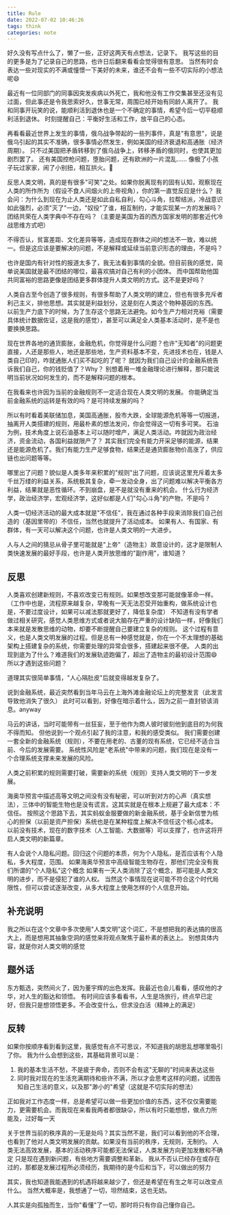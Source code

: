 ```yaml
---
title: Rule
date: 2022-07-02 10:46:26
tags: think
categories: note
---
```

好久没有写点什么了，懒了一些，正好这两天有点想法，记录下。
我写这些的目的更多是为了记录自己的思路，也许日后翻来看看会觉得很有意思。
当然有时会表达一些对现实的不满或憧憬一下美好的未来，谁还不会有一些不切实际的小想法呢😄

最近有一位同部门的同事因突发疾病以外死亡，我和他没有工作交集甚至还没有见过面，但此事还是令我思索好久，世事无常，周围已经开始有同龄人离开了。
我和同事开玩笑的说，能顺利活到退休也是一个不确定的事情，希望今后一切平稳顺利活到退休。
时刻提醒自己：平衡好生活和工作，放平自己的心态。

再看看最近世界上发生的事情，俄乌战争带起的一些列事件，真是"有意思"，说是俄乌引起的其实不准确，很多事情必然发生，例如美国的经济衰退和高通胀（经济周期）。
只不过美国把矛盾转移到了俄乌战争上，转移矛盾的俄同时，也使其更加剧烈罢了。 还有美国控枪问题，堕胎问题，还有欧洲的一片混乱......
像极了小孩子玩过家家，闹了小别扭，相互拱火。🤭

<!-- more -->

反思人类文明，真的是有很多"可笑"之处。如果你脱离现有的固有认知，观察现在人类的所作所为（假设不食人间烟火的上帝视角），你的第一直觉反应是什么？
我会问：为什么到现在为止人类还是如此自私自利，勾心斗角，拉帮结派，冷战意识如此强烈，必须"灭了"一边，"奴役"了谁，相互制约，才能实现某一方的发展吗？
团结共荣在人类字典中不存在吗？（主要是美国为首的西方国家发明的那套近代冷战思维方式吧）

不得否认，贫富差距、文化差异等等，造成现在群体之间的想法不一致，难以统一。但是这应该是要解决的问题，不是解释或延续当前意识形态的理由，不是吗？

也许是国内有针对性的报道太多了，我无法看到事情的全貌。但目前我的感觉，简单说美国就是最不团结的哪位，最喜欢搞对自己有利的小团体。
而中国帮助他国共同富裕的思路更像是团结更多群体提升人类文明的方式。这不是更好吗？

人类自古至今创造了很多规则，有很多帮助了人类文明的建立，但也有很多充斥者利己主义，排他思想。其实就是利益划分，这是刻在人类这个物种基因的东西。
以前生产力底下的时候，为了生存这个思路无法避免。如今生产力相对充裕（需要具体统计数据佐证，这是我的感觉），甚至可以满足全人类基本活动时，是不是也要换换思路。

现在世界各地的通货膨胀，金融危机，你觉得是什么问题？也许"无知者"的问题更直接，人还是那些人，地还是那些地，生产资料基本不变，先进技术也在，钱是人类自己印的，咋就通胀人们买不起吃的了呢？
就因为我们自己设计的金融系统告诉我们自己，你的钱贬值了？Why？ 别想着用一堆金融理论进行解释，那只能说明当前状况如何发生的，而不是解释问题的根本。

在我看来也许因为当前的金融规则不一定适合现在人类文明的发展。 你能确定当前金融系统的运转是有效的吗？是可持续发展的吗？

所以有时看着美联储加息，美国高通胀，股市大跌，全球能源危机等等一切报道，抽离开人类搭建的规则，用最朴素的想法发问，你会觉得这一切有多可笑。
石油为例，技术角度上说石油基本上可以随时增产，满足人类活动。咋就因为政治经济，资金流动，各国利益就限产了？
其实我们完全有能力开采足够的能源，结果还是能源危机了。我们有能力生产足够食物，结果还是通货膨胀物价高涨了，供应链也出问题等等。

哪里出了问题？貌似是人类多年来积累的"规则"出了问题，应该说这里充斥着太多千丝万缕的利益关系，系统极其复杂，牵一发动全身，出了问题难以解决平衡各方利益，结果就是恶性循环。不到崩盘，是不是就没有重来的机会。
什么行为经济学，政治经济学，宏观经济学，这好似都是人们"勾心斗角"的产物，不是吗？

人类一切经济活动的最大成本就是"不信任"，我在通过各种手段来消除我们自己创造的（基因里带的）不信任，当然也就提升了活动成本。
如果有人、有国家、有群体，有一天可以解决这个问题，也许是人类文明的一大进步。

人与人之间的猜忌从骨子里可能就是"上帝"（造物主）故意设计的，这才是限制人类快速发展的最好手段，也许是人类开放思维的"副作用"，谁知道？

## 反思
人类喜欢创建新规则，不喜欢改变已有规则。如果想改变那可能就像革命一样。
（工作中也是，流程原来越复杂，早晚有一天无法忍受开始重构，做系统设计也是，不要过度设计，如果可以减法那就更好了，降低复杂度）
不知道有没有学者做过相关研究，感觉人类思维方式或者说大脑存在严重的设计缺陷一样，好像我们本来就是发散思维的动物，却要不断提醒自己要建立复杂的规则。
这个过程有意义，也是人类文明发展的过程。但是总有一种感觉就是，你在一个不太理想的基础架构上搭建复杂的系统，你需要处理的异常会很多，搭建起来很不便。
人类的出现到底为了什么？难道我们的发展轨迹跑偏了，超出了造物主的最初设计范围😄 所以才遇到这些问题？

道理其实很简单事情，"人心隔肚皮"后就变得越发复杂了。

说到金融系统，最近突然看到当年马云在上海外滩金融论坛上的完整发言（此发言导致他消失了很久）
此时可以看到，好像在暗示着什么，因为之前一直封锁该消息。anyway

马云的讲话，当时可能带有一丝狂妄，至于他作为商人彼时彼刻他到底目的为何我不得而知。
但他说到一个观点引起了我的注意，和我的感受类似。
我们需要创建一套全新的金融系统（规则），不要在用老的、古董的现有系统，它已经不适合当前、今后的发展需要。
系统性风险是"老系统"中带来的问题，我们现在是没有一个合理系统支撑未来发展的风险。

人类之前积累的规则需要打破，需要新的系统（规则）支持人类文明的下一步发展。

海奥华预言中描述高等文明之间没有没有秘密，可以听到对方的心声（真实想法），三体中的智能生物也是没有谎言。这其实就是在根本上规避了最大成本：不信任。
按照这个思路下去，其实蚂蚁金服要做的新金融系统，基于全新信誉为核心的担保（以前是资产担保）系统也是在某种程度上解决不信任这个核心成本。
以前没有技术，现在的数字技术（人工智能、大数据等）可以支撑了，也许这将开启人类文明的新篇章。

有人会说个人隐私问题。回归这个问题的本质，何为个人隐私，是否应该有个人隐私，多大程度，范围。
如果海奥华预言中高级智能生物存在，那他们完全没有我们所谓的"个人隐私"这个概念
如果有一天人类消除了这个概念，那可能是人类文明的进步，而不是侵犯了谁的人权。
当然这个事情现在说可能不符合这个时代局限性，但可以尝试逐渐改变，从多大程度上使用怎样的个人信息开始。

## 补充说明
我之所以在这个文章中多次使用"人类文明"这个词汇，不是想把我的表达搞的很高大上，而是想用其抽象空洞的感觉来将观点聚焦于最朴素的表达上。
别想具体内容，就是你对人类文明的感觉

## 题外话 
东方甄选，突然间火了，因为董宇辉的出色发挥。我最近也会儿看看，感叹他的才华，对人生的豁达和领悟。
有时间应该多看看书，人生是场旅行，终点早已定好，但我只是想领悟更多。不会改变什么，但求没白活（精神上的满足）

## 反转
如果你按顺序看到看到这里，我感觉有点不可思议，不知道我的胡思乱想哪里吸引了你。
我为什么会想到这些，其基础背景可以是：
1. 我的基本生活不愁，不是疲于奔命，否则不会有这"无聊的"时间来表达这些
2. 同时我对现在的生活充满期待和些许不满，所以才会思考这样的问题，试图告知自己生活的意义，以及那"渺小的"希望（这就是不切实际的想法）

正如我对工作态度一样，总是希望可以做一些更加价值的东西，这不仅仅需要能力，更需要机会。而我现在来看我两者都很缺😛，所以有时只能想想，做点力所能及，过好每一天

关于世界当前的秩序真的一无是处吗？其实当然不是，我们可以看到他的不合理，也看到了他对人类文明发展的贡献。如果没有当前的秩序，无规则，无制约。
人类无法高效发展，基本的活动秩序可能都无法保证，人类发展方向更加发散和不确定
只是现在遇到新问题，有些地方需要调整和革新。
我从不否认已经存在或存在过的，那都是发展过程所必须经历，我期待的是今后和当下，可以做出的努力

其实，我也知道我能遇到的机遇将越来越少了，但还是希望在有生之年可以改变点什么。
当然大概率是，我想通了一切，坦然结束，这也无妨。

人其实是向孤独而生，当你"看懂"了一切，那时将只有你自己懂你自己。